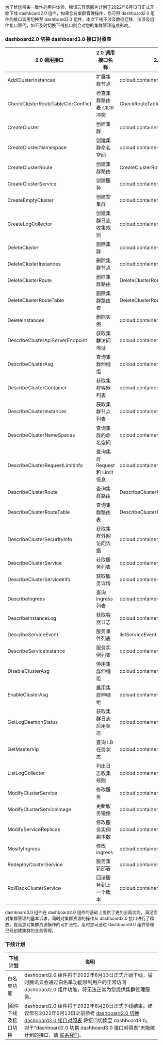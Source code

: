 为了给您带来一致性的用户体验，腾讯云容器服务计划于2022年6月13日正式开始下线 dashboard2.0 组件，如果您有集群管理操作，您可将 dashboard2.0 组件的接口调用切换至 dashboard3.0 组件，本次下线不涉及数据迁移，仅涉及组件接口替代，如不及时切换下线接口则会对您的集群管理造成影响。

### dashboard2.0 切换 dashboard3.0 接口对照表[](id:dashboard)

| 2.0 调用接口                        	| 2.0 调用接口名称            	| 2.0 后端调用名称                              	| 3.0 调用接口                                                                                                                                                                	|
|------------------------------------	|----------------------------	|----------------------------------------------	|----------------------------------------------------------------------------------------------------------------------------------------------------------------------------	|
| AddClusterInstances                	| 扩展集群节点               	| qcloud.container.createNode                  	| [CreateClusterInstances](https://cloud.tencent.com/document/product/457/36707)                                                                                             	|
| CheckClusterRouteTableCidrConflict 	| 检查集群路由表 CIDR 冲突     	| CheckRouteTableCidrConflict                  	| [DescribeRouteTableConflicts](https://cloud.tencent.com/document/product/457/37180)                                                                                        	|
| CreateCluster                      	| 创建集群                   	| qcloud.container.createCluster               	| [CreateCluster](https://cloud.tencent.com/document/product/457/34527)                                                                                                      	|
| CreateClusterNamespace             	| 创建集群命名空间           	| qcloud.container.createNamespace             	| [直接调用](https://github.com/kubernetes/client-go)                                                                                                                        	|
| CreateClusterRoute                 	| 创建集群路由               	| CreateClusterRoute                           	| [CreateClusterRoute](https://cloud.tencent.com/document/product/457/37186)                                                                                                 	|
| CreateClusterService               	| 创建服务                   	| qcloud.container.createService               	| [直接调用](https://github.com/kubernetes/client-go)                                                                                                                        	|
| CreateEmptyCluster                 	| 创建空集群                 	| qcloud.container.createEmptyCluster          	| 下线                                                                                                                                                               	|
| CreateLogCollector                 	| 创建集群日志收集规则       	| qcloud.container.createLogCollector          	| [直接调用](https://github.com/kubernetes/client-go)                                                                                                                        	|
| DeleteCluster                      	| 删除集群                   	| qcloud.container.deleteCluster               	| [DeleteCluster](https://cloud.tencent.com/document/product/457/36704)                                                                                                      	|
| DeleteClusterInstances             	| 删除集群节点               	| qcloud.container.deleteNode                  	| [DeleteClusterInstances](https://cloud.tencent.com/document/product/457/31864)                                                                                             	|
| DeleteClusterRoute                 	| 删除集群路由               	| DeleteClusterRoute                           	| [DeleteClusterRoute](https://cloud.tencent.com/document/product/457/37184)                                                                                                 	|
| DeleteClusterRouteTable            	| 删除集群路由表             	| DeleteClusterRouteTable                      	| DeleteClusterRouteTables（不可见）                                                                                                                                         	|
| DeleteInstances                    	| 删除实例                   	| qcloud.container.deletePods                  	| [直接调用](https://github.com/kubernetes/client-go)                                                                                                                        	|
| DescribeClusterApiServerEndpoint   	| 获取集群访问地址           	| qcloud.container.getClusterApiServerEndpoint 	| [DescribeClusterSecurity](https://cloud.tencent.com/document/product/457/36703)                                                                                            	|
| DescribeClusterAsg                 	| 查询集群伸缩组             	| qcloud.container.listAsg                     	| [DescribeClusterAsGroups](https://cloud.tencent.com/document/product/457/40471)                                                                                            	|
| DescribeClusterContainer           	| 获取集群容器列表           	| qcloud.container.listContainer               	| [直接调用](https://github.com/kubernetes/client-go)                                                                                                                        	|
| DescribeClusterInstances           	| 获取集群节点列表           	| qcloud.container.listNode                    	| [DescribeClusterInstances](https://cloud.tencent.com/document/product/457/31863)                                                                                           	|
| DescribeClusterNameSpaces          	| 查询集群的命名空间         	| qcloud.container.listNamespaces              	| [直接调用](https://github.com/kubernetes/client-go)                                                                                                                        	|
| DescribeClusterRequestLimitInfo    	| 查询集群 Request 和 Limit 信息 	| qcloud.container.getClusterRequestLimitInfo  	| 下线                                                                                                                                                 	|
| DescribeClusterRoute               	| 查询集群路由               	| DescribeClusterRoute                         	| [DescribeClusterRoutes](https://cloud.tencent.com/document/product/457/37181)                                                                                              	|
| DescribeClusterRouteTable          	| 查询集群路由表             	| DescribeClusterRouteTable                    	| [DescribeClusterRouteTables](https://cloud.tencent.com/document/product/457/37182)                                                                                         	|
| DescribeClusterSecurityInfo        	| 获取集群外网访问凭据       	| qcloud.container.getClusterSecurityInfo      	| [DescribeClusterSecurity](https://cloud.tencent.com/document/product/457/36703)                                                                                            	|
| DescribeClusterService             	| 获取服务列表               	| qcloud.container.listServiceSummary          	| DescribeClusterServices（暂不下线）                                                                                                                                        	|
| DescribeClusterServiceInfo         	| 获取服务详情               	| qcloud.container.getServiceDetail            	| [直接调用](https://github.com/kubernetes/client-go)                                                                                                                        	|
| DescribeIngress                    	| 查询 ingress 列表            	| qcloud.container.listingress                 	| [直接调用](https://github.com/kubernetes/client-go)                                                                                                                        	|
| DescribeInstanceLog                	| 获取容器日志               	| qcloud.container.getPodLog                   	| [直接调用](https://github.com/kubernetes/client-go)                                                                                                                        	|
| DescribeServiceEvent               	| 服务事件列表               	| listServiceEvent                             	| [直接调用](https://github.com/kubernetes/client-go)                                                                                                                        	|
| DescribeServiceInstance            	| 服务实例列表               	| qcloud.container.listContainer               	| [直接调用](https://github.com/kubernetes/client-go)                                                                                                                        	|
| DisableClusterAsg                  	| 停用集群伸缩组             	| qcloud.container.disableClusterAsg           	| [ModifyClusterAsGroupAttribute](https://cloud.tencent.com/document/product/457/40470)                                                                                      	|
| EnableClusterAsg                   	| 启用集群伸缩组             	| qcloud.container.enableClusterAsg            	| [ModifyClusterAsGroupAttribute](https://cloud.tencent.com/document/product/457/40470)                                                                                      	|
| GetLogDaemonStatus                 	| 获取集群日志启用状态       	| qcloud.container.getLogCollectorStatus       	| [直接调用](https://github.com/kubernetes/client-go)                                                                                                                        	|
| GetMasterVip                       	| 查询 LB 任务状态             	| qcloud.container.getMasterVip                	| [DescribeClusterEndpointStatus/DescribeClusterEndpointVipStatus](https://cloud.tencent.com/document/product/457/39409https://cloud.tencent.com/document/product/457/39410) 	|
| ListLogCollector                   	| 列出日志收集规则           	| qcloud.container.listLogCollector            	| [直接调用](https://github.com/kubernetes/client-go)                                                                                                                        	|
| ModifyClusterService               	| 修改服务                   	| qcloud.container.modifyService               	| [直接调用](https://github.com/kubernetes/client-go)                                                                                                                        	|
| ModifyClusterServiceImage          	| 更新服务镜像               	| qcloud.container.updateResourceImage         	| [直接调用](https://github.com/kubernetes/client-go)                                                                                                                        	|
| ModifyServiceReplicas              	| 修改服务实例副本数         	| qcloud.container.serviceScale                	| [直接调用](https://github.com/kubernetes/client-go)                                                                                                                        	|
| MosifyIngress                      	| 修改 Ingress                	| qcloud.container.applyIngress                	| [直接调用](https://github.com/kubernetes/client-go)                                                                                                                        	|
| RedeployClusterService             	| 服务重新部署               	| qcloud.container.redeploy                    	| [直接调用](https://github.com/kubernetes/client-go)                                                                                                                        	|
| RollBackClusterService             	| 回滚服务到上一个版本       	| qcloud.container.rollBackService             	| [直接调用](https://github.com/kubernetes/client-go)                                                                                                                        	|

dashboard3.0 组件在 dashboard2.0 组件的基础上提供了更加全面功能，满足您对集群管理的基本诉求，同时对集群资源的操作从 dashboard2.0 接口进行了释放，提高您对集群资源操作的可扩张性。届时您可通过 dashboard3.0 组件管理已经创建集群的业务管理。

### 下线计划

| 下线计划             	| 说明                                                                                                                                                                                                                                                                                                    	|
|----------------------	|---------------------------------------------------------------------------------------------------------------------------------------------------------------------------------------------------------------------------------------------------------------------------------------------------------	|
| 白名单功能           	| dashboard2.0 组件将于2022年6月13日正式开始下线，届时腾讯云会通过白名单功能限制用户的正常访问 dashboard2.0 组件功能，将无法正常为您提供集群管理服务。                                                                                                                                                    	|
| \|组件下线及接口切换 	| dashboard2.0 组件将于2022年6月20日正式下线结束。建议您在2022年6月13日之前参考 [dashboard2.0 切换 dashboard3.0 接口对照表](#dashboard) 将接口切换至 dashboard3.0。对于“dashboard2.0 切换 dashboard3.0 接口对照表”未能统计到的接口，请 [联系我们](https://console.cloud.tencent.com/workorder/category)。 	|
